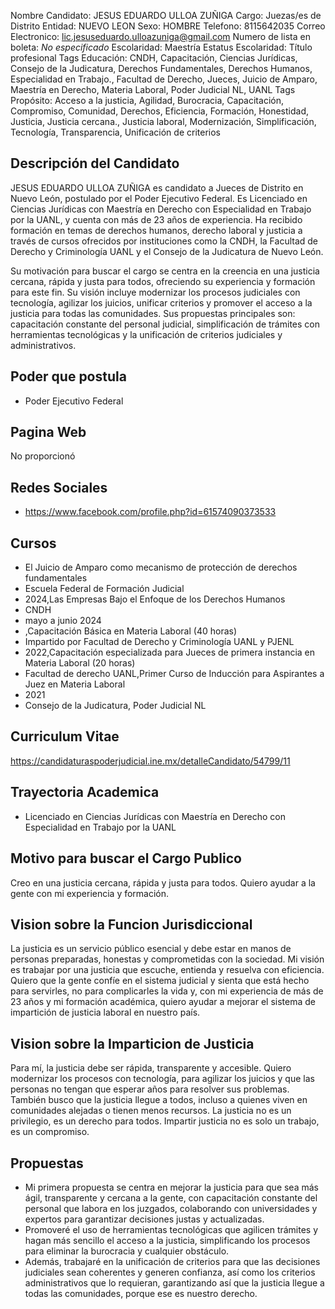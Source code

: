 Nombre Candidato: JESUS EDUARDO ULLOA ZUÑIGA
Cargo: Juezas/es de Distrito
Entidad: NUEVO LEON
Sexo: HOMBRE
Telefono: 8115642035
Correo Electronico: lic.jesuseduardo.ulloazuniga@gmail.com
Numero de lista en boleta: *No especificado*
Escolaridad: Maestría
Estatus Escolaridad: Título profesional
Tags Educación: CNDH, Capacitación, Ciencias Jurídicas, Consejo de la Judicatura, Derechos Fundamentales, Derechos Humanos, Especialidad en Trabajo., Facultad de Derecho, Jueces, Juicio de Amparo, Maestría en Derecho, Materia Laboral, Poder Judicial NL, UANL
Tags Propósito: Acceso a la justicia, Agilidad, Burocracia, Capacitación, Compromiso, Comunidad, Derechos, Eficiencia, Formación, Honestidad, Justicia, Justicia cercana., Justicia laboral, Modernización, Simplificación, Tecnología, Transparencia, Unificación de criterios


## Descripción del Candidato 

JESUS EDUARDO ULLOA ZUÑIGA es candidato a Jueces de Distrito en Nuevo León, postulado por el Poder Ejecutivo Federal. Es Licenciado en Ciencias Jurídicas con Maestría en Derecho con Especialidad en Trabajo por la UANL, y cuenta con más de 23 años de experiencia. Ha recibido formación en temas de derechos humanos, derecho laboral y justicia a través de cursos ofrecidos por instituciones como la CNDH, la Facultad de Derecho y Criminología UANL y el Consejo de la Judicatura de Nuevo León.

Su motivación para buscar el cargo se centra en la creencia en una justicia cercana, rápida y justa para todos, ofreciendo su experiencia y formación para este fin. Su visión incluye modernizar los procesos judiciales con tecnología, agilizar los juicios, unificar criterios y promover el acceso a la justicia para todas las comunidades. Sus propuestas principales son: capacitación constante del personal judicial, simplificación de trámites con herramientas tecnológicas y la unificación de criterios judiciales y administrativos.


## Poder que postula

- Poder Ejecutivo Federal


## Pagina Web

No proporcionó


## Redes Sociales

- https://www.facebook.com/profile.php?id=61574090373533


## Cursos

- El Juicio de Amparo como mecanismo de protección de derechos fundamentales
- Escuela Federal de Formación Judicial
- 2024,Las Empresas Bajo el Enfoque de los Derechos Humanos
- CNDH
- mayo a junio 2024
- ,Capacitación Básica en Materia Laboral (40 horas)
- Impartido por Facultad de Derecho y Criminología UANL y PJENL
- 2022,Capacitación especializada para Jueces de primera instancia en Materia Laboral (20 horas)
- Facultad de derecho UANL,Primer Curso de Inducción para Aspirantes a Juez en Materia Laboral
- 2021
- Consejo de la Judicatura, Poder Judicial NL


## Curriculum Vitae

https://candidaturaspoderjudicial.ine.mx/detalleCandidato/54799/11


## Trayectoria Academica

- Licenciado en Ciencias Jurídicas con Maestría en Derecho con Especialidad en Trabajo por la UANL


## Motivo para buscar el Cargo Publico

Creo en una justicia cercana, rápida y justa para todos. Quiero ayudar a la gente con mi experiencia y formación.


## Vision sobre la Funcion Jurisdiccional

La justicia es un servicio público esencial y debe estar en manos de personas preparadas, honestas y comprometidas con la sociedad. Mi visión es trabajar por una justicia que escuche, entienda y resuelva con eficiencia. Quiero que la gente confíe en el sistema judicial y sienta que está hecho para servirles, no para complicarles la vida y, con mi experiencia de más de 23 años y mi formación académica, quiero ayudar a mejorar el sistema de impartición de justicia laboral en nuestro país.


## Vision sobre la Imparticion de Justicia

Para mí, la justicia debe ser rápida, transparente y accesible. Quiero modernizar los procesos con tecnología, para agilizar los juicios y que las personas no tengan que esperar años para resolver sus problemas. También busco que la justicia llegue a todos, incluso a quienes viven en comunidades alejadas o tienen menos recursos. La justicia no es un privilegio, es un derecho para todos. Impartir justicia no es solo un trabajo, es un compromiso.


## Propuestas

- Mi primera propuesta se centra en mejorar la justicia para que sea más ágil, transparente y cercana a la gente, con capacitación constante del personal que labora en los juzgados, colaborando con universidades y expertos para garantizar decisiones justas y actualizadas.
- Promoveré el uso de herramientas tecnológicas que agilicen trámites y hagan más sencillo el acceso a la justicia, simplificando los procesos para eliminar la burocracia y cualquier obstáculo.
- Además, trabajaré en la unificación de criterios para que las decisiones judiciales sean coherentes y generen confianza, así como los criterios administrativos que lo requieran, garantizando así que la justicia llegue a todas las comunidades, porque ese es nuestro derecho.

